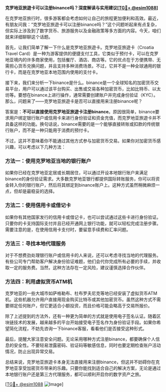 **克罗地亚旅遊卡可以注册binance吗？深度解读与实用建议[[TG💪+ @esim1088](https://t.me/s/esim1088)]**

在克罗地亚旅行时，很多游客都会考虑如何让自己的旅程更加便利和高效。最近，有朋友问我：“克罗地亚旅遊卡可以注册binance吗？”这个问题听起来有点复杂，但实际上涉及到了数字货币、旅游服务以及金融政策等多方面的内容。今天，咱们就来详细聊聊这个话题。

首先，让我们简单了解一下什么是克罗地亚旅遊卡。克罗地亚旅遊卡（Croatia Travel Card）是一种为游客提供的便捷支付工具，它类似于预付卡，可以在克罗地亚境内的许多商家使用，包括餐厅、酒店、商店等。它的优点在于方便携带、无需担心货币兑换问题，并且支持多种消费场景。不过，它并不是一种全球通用的银行卡，而是在克罗地亚本地范围内使用的支付卡。

接下来，我们来分析一下binance是什么。binance是一个全球知名的加密货币交易平台，用户可以通过该平台购买、出售或交易各种加密货币，比如比特币、以太坊等。要想在binance上进行操作，通常需要创建账户并完成身份验证（KYC）。那么，问题来了——克罗地亚旅遊卡是否可以直接用来注册binance呢？

答案是：**不可以直接使用克罗地亚旅遊卡注册binance**。原因很简单，binance要求用户绑定银行账户或信用卡来进行身份验证和资金充值，而克罗地亚旅遊卡并不具备这样的功能。换句话说，binance需要的是一个能够直接转账或扣款的传统银行账户，而不是一种只能用于消费的预付卡。

不过，这并不意味着你不能通过其他方式参与加密货币交易。如果你对加密货币感兴趣，可以考虑以下几种方法：

### 方法一：使用克罗地亚当地的银行账户
如果你已经在克罗地亚定居或长期居住，可以通过开设本地银行账户来满足binance的身份验证需求。大多数克罗地亚银行都提供国际转账服务，你可以将资金转入你的银行账户，然后将其绑定到binance账户上。这种方式虽然稍微麻烦一点，但却是最稳妥的选择。

### 方法二：使用信用卡或借记卡
如果你有其他国家发行的信用卡或借记卡，也可以尝试通过这些卡进行身份验证。只要你的卡支持国际支付并且已经开通网上银行功能，就可以轻松完成注册步骤。需要注意的是，在使用信用卡支付时，要留意手续费和汇率问题。

### 方法三：寻找本地代理服务
对于不想费劲处理银行账户或信用卡的人来说，还可以考虑寻找当地的代理服务。有些公司专门帮助客户解决身份验证难题，他们会代你完成所有必要的手续，并收取一定的服务费。当然，这种方法存在一定风险，建议谨慎选择合作伙伴。

### 方法四：利用虚拟货币ATM机
克罗地亚的一些大城市如萨格勒布、杜布罗夫尼克等地已经安装了虚拟货币ATM机。这些机器允许用户直接用现金购买比特币或其他加密货币。虽然这种方式不需要绑定任何账户，但它更适合小额投资，而且价格可能会略高于交易所报价。

除了上述提到的方法外，还有一种更为简单的方式就是使用电子签名认证。随着区块链技术的发展，越来越多的平台开始接受电子签名作为身份验证手段。如果你希望简化流程，不妨先咨询一下binance客服，看看他们是否接受这种形式。

最后，提醒大家注意安全问题。无论采用哪种方式注册binance，都要确保个人信息的安全性。不要轻易泄露密码、验证码等敏感信息，同时也要定期检查账户活动情况，防止出现异常交易。

总结来说，克罗地亚旅遊卡本身无法直接用来注册binance，但这并不妨碍你在克罗地亚享受加密货币带来的乐趣。只要你能找到适合自己的解决方案，无论是通过本地银行账户还是第三方代理服务，都可以顺利开启你的数字资产之旅。

[[TG💪+ @esim1088](https://t.me/s/esim1088) ![Image](https://i.postimg.cc/4NQfJmqS/Snipaste-2025-05-13-00-14-12.png)]